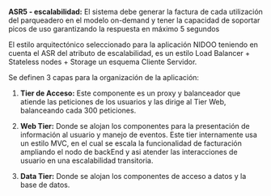 **ASR5 - escalabilidad:** El sistema debe generar la factura de cada utilización del parqueadero en el modelo on-demand y tener la capacidad de soportar picos de uso garantizando la respuesta en máximo 5 segundos

El estilo arquitectónico seleccionado para la aplicación NIDOO teniendo en cuenta el ASR del atributo de escalabilidad, es un estilo Load Balancer +	Stateless nodes + Storage un esquema Cliente Servidor.

Se definen 3 capas  para la organización de la aplicación:

1. **Tier de Acceso:** Este componente es un proxy y balanceador que atiende las peticiones de los usuarios y las dirige al Tier Web, balanceando cada 300 peticiones.

1. **Web Tier:** Donde se alojan los componentes para la presentación de información al usuario y manejo de eventos. 
Este tier internamente usa un estilo MVC, en el cual se escala la funcionalidad de facturación ampliando el nodo de backEnd y asi atender las interacciones de usuario en una escalabilidad transitoria.

1. **Data Tier:** Donde se alojan los componentes de acceso a datos y la base de datos.

